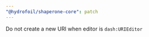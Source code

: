 ```yaml
---
"@hydrofoil/shaperone-core": patch
---
```


Do not create a new URI when editor is `dash:URIEditor`

